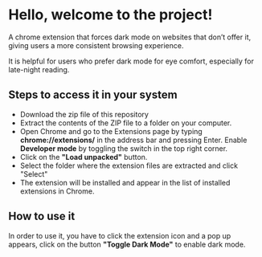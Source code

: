 # Hello, welcome to the project!
A chrome extension that forces dark mode on websites that don’t offer it, giving users a more consistent browsing experience.<br>

It is helpful for users who prefer dark mode for eye comfort, especially for late-night reading.<br>
## Steps to access it in your system

- Download the zip file of this repository
- Extract the contents of the ZIP file to a folder on your computer.
- Open Chrome and go to the Extensions page by typing **chrome://extensions/** in the address bar and pressing Enter. Enable **Developer mode** by toggling the switch in the top right corner.
- Click on the **"Load unpacked"** button.
- Select the folder where the extension files are extracted and click "Select" 
- The extension will be installed and appear in the list of installed extensions in Chrome.
## How to use it
In order to use it, you have to click the extension icon and a pop up appears, click on the button **"Toggle Dark Mode"** to enable dark mode.